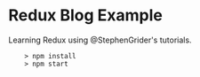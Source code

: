 # Redux Blog Example

Learning Redux using @StephenGrider's tutorials.

```
	> npm install
	> npm start
```
